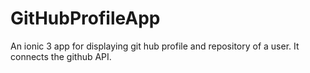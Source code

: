 # GitHubProfileApp
An ionic 3 app for displaying git hub profile and repository of a user. It connects the github API.
